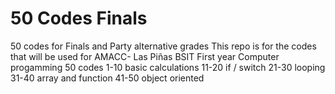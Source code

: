 # 50 Codes Finals
50 codes for Finals and Party alternative grades
This repo is for the codes that will be used for AMACC- Las Piñas BSIT First year Computer progamming 
50 codes
1-10 basic calculations
11-20 if / switch 
21-30 looping
31-40 array and function
41-50 object oriented

